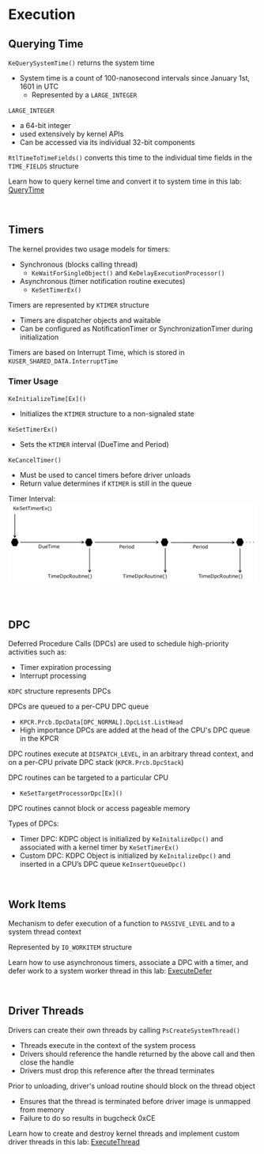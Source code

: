 # Execution

## Querying Time

`KeQuerySystemTime()` returns the system time  
- System time is a count of 100-nanosecond intervals since January 1st, 1601 in UTC  
    - Represented by a `LARGE_INTEGER`

`LARGE_INTEGER`
- a 64-bit integer
- used extensively by kernel APIs
- Can be accessed via its individual 32-bit components

`RtlTimeToTimeFields()` converts this time to the individual time fields in the `TIME_FIELDS` structure  

Learn how to query kernel time and convert it to system time in this lab: [QueryTime](../WKID_labs/QueryTime/Querytime.cpp)

<br />

## Timers

The kernel provides two usage models for timers:  
- Synchronous (blocks calling thread)
    - `KeWaitForSingleObject()` and `KeDelayExecutionProcessor()`  
- Asynchronous (timer notification routine executes)
    - `KeSetTimerEx()`  

Timers are represented by `KTIMER` structure  
- Timers are dispatcher objects and waitable
- Can be configured as NotificationTimer or SynchronizationTimer during initialization  

Timers are based on Interrupt Time, which is stored in `KUSER_SHARED_DATA.InterruptTime`  

### **Timer Usage**  

`KeInitializeTime[Ex]()`
- Initializes the `KTIMER` structure to a non-signaled state

`KeSetTimerEx()`
- Sets the `KTIMER` interval (DueTime and Period)  

`KeCancelTimer()`
- Must be used to cancel timers before driver unloads
- Return value determines if `KTIMER` is still in the queue  

Timer Interval:  
![TimerInterval.png](../../../Images/TimerInterval.png)  

<br />

## DPC

Deferred Procedure Calls (DPCs) are used to schedule high-priority activities such as:
- Timer expiration processing
- Interrupt processing

`KDPC` structure represents DPCs  

DPCs are queued to a per-CPU DPC queue  
- `KPCR.Prcb.DpcData[DPC_NORMAL].DpcList.ListHead`  
- High importance DPCs are added at the head of the CPU's DPC queue in the KPCR  

DPC routines execute at `DISPATCH_LEVEL`, in an arbitrary thread context, and on a per-CPU private DPC stack (`KPCR.Prcb.DpcStack`)  

DPC routines can be targeted to a particular CPU
- `KeSetTargetProcessorDpc[Ex]()`  

DPC routines cannot block or access pageable memory  

Types of DPCs:
- Timer DPC: KDPC object is initialized by `KeInitalizeDpc()` and
associated with a kernel timer by `KeSetTimerEx()`
- Custom DPC: KDPC Object is initialized by `KeInitalizeDpc()` and inserted in a CPU’s DPC queue `KeInsertQueueDpc()`  

<br />

## Work Items

Mechanism to defer execution of a function to `PASSIVE_LEVEL` and to a system thread context  

Represented by `IO_WORKITEM` structure  

Learn how to use asynchronous timers, associate a DPC with a timer, and defer work to a system worker thread in this lab: [ExecuteDefer](../WKID_labs/ExecuteDefer/ExecuteDefer.cpp)  

<br />

## Driver Threads

Drivers can create their own threads by calling `PsCreateSystemThread()`  
- Threads execute in the context of the system process
- Drivers should reference the handle returned by the above call and then close the handle
- Drivers must drop this reference after the thread terminates  

Prior to unloading, driver's unload routine should block on the thread object
- Ensures that the thread is terminated before driver image is unmapped from memory
- Failure to do so results in bugcheck 0xCE

Learn how to create and destroy kernel threads and implement custom driver threads in this lab: [ExecuteThread](../WKID_labs/ExecuteThread/ExecuteThread.cpp)  